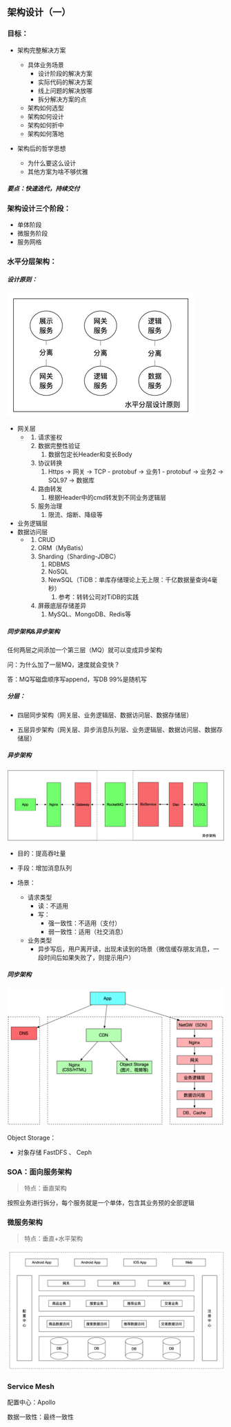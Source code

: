 ## 架构设计（一）

### 目标：

- 架构完整解决方案

  - 具体业务场景
    - 设计阶段的解决方案
    - 实际代码的解决方案
    - 线上问题的解决放哪
    - 拆分解决方案的点
  - 架构如何选型
  - 架构如何设计
  - 架构如何折中
  - 架构如何落地

- 架构后的哲学思想

  - 为什么要这么设计
  - 其他方案为啥不够优雅

  

##### 要点：快速迭代，持续交付



### 架构设计三个阶段：

- 单体阶段
- 微服务阶段
- 服务网格



### 水平分层架构：

##### 设计原则：

![image-20200306223816818](assets/image-20200306223816818.png)



- 网关层
  - 1. 请求鉴权
    2. 数据完整性验证
       1. 数据包定长Header和变长Body
    3. 协议转换
       1. Https -> 网关 -> TCP - protobuf -> 业务1 - protobuf -> 业务2 -> SQL97 -> 数据库
    4. 路由转发
       1. 根据Header中的cmd转发到不同业务逻辑层
    5. 服务治理
       1. 限流、熔断、降级等
- 业务逻辑层
- 数据访问层
  - 1. CRUD
    2. ORM（MyBatis）
    3. Sharding（Sharding-JDBC）
       1. RDBMS
       2. NoSQL
       3. NewSQL（TiDB：单库存储理论上无上限：千亿数据量查询4毫秒）
          1. 参考：转转公司对TiDB的实践
    4. 屏蔽底层存储差异
       1. MySQL、MongoDB、Redis等



##### 同步架构&异步架构

任何两层之间添加一个第三层（MQ）就可以变成异步架构

问：为什么加了一层MQ，速度就会变快？

答：MQ写磁盘顺序写append，写DB 99%是随机写



##### 分层：

- 四层同步架构（网关层、业务逻辑层、数据访问层、数据存储层）

- 五层异步架构（网关层、异步消息队列层、业务逻辑层、数据访问层、数据存储层）



##### 异步架构

![image-20200318010525095](assets/image-20200318010525095.png)

- 目的：提高吞吐量

- 手段：增加消息队列

- 场景：
  - 请求类型
    - 读：不适用
    - 写：
      - 强一致性：不适用（支付）
      - 弱一致性：适用（社交消息）
  - 业务类型
    - 异步写后，用户离开读，出现未读到的场景（微信缓存朋友消息，一段时间后如果失败了，则提示用户）



##### 同步架构

![image-20200322174241182](assets/image-20200322174241182.png)

Object Storage：

- 对象存储 FastDFS 、 Ceph



### SOA：面向服务架构

> 特点：垂直架构

按照业务进行拆分，每个服务就是一个单体，包含其业务预的全部逻辑



### 微服务架构

> 特点：垂直+水平架构



![image-20200322180418455](assets/image-20200322180418455.png)



### Service Mesh







配置中心：Apollo

数据一致性：最终一致性

